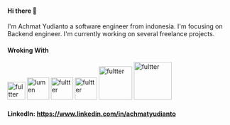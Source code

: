 #### Hi there 👋

<!--
**achmatyudianto/achmatyudianto** is a ✨ _special_ ✨ repository because its `README.md` (this file) appears on your GitHub profile.

Here are some ideas to get you started:

- 🔭 I’m currently working on ...
- 🌱 I’m currently learning ...
- 👯 I’m looking to collaborate on ...
- 🤔 I’m looking for help with ...
- 💬 Ask me about ...
- 📫 How to reach me: ...
- 😄 Pronouns: ...
- ⚡ Fun fact: ...
-->

I'm Achmat Yudianto a software engineer from indonesia. I'm focusing on Backend engineer. I'm currently working on several freelance projects.

#### Wroking With
<img alt="fultter" src="https://user-images.githubusercontent.com/30197099/100403769-59824480-3092-11eb-89e4-e69d10093e21.png" width="40">   <img alt="lumen" src="https://user-images.githubusercontent.com/30197099/104798529-1f176700-57fa-11eb-9a8e-8831ccc7b40a.png" width="50">   <img alt="fultter" src="https://user-images.githubusercontent.com/30197099/100403778-6010bc00-3092-11eb-8bff-56b84f2d7e39.jpg" width="50">   <img alt="fultter" src="https://user-images.githubusercontent.com/30197099/100403680-1cb64d80-3092-11eb-83ba-cb940c6bb0f2.png" width="50">   <img alt="fultter" src="https://user-images.githubusercontent.com/30197099/100403773-5be49e80-3092-11eb-8e11-286e37fa88ec.png" width="75">   <img alt="fultter" src="https://user-images.githubusercontent.com/30197099/100403774-5dae6200-3092-11eb-9aad-99c965bcb8ad.jpeg" width="85">

#### LinkedIn: https://www.linkedin.com/in/achmatyudianto
